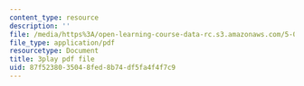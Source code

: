 ```yaml
---
content_type: resource
description: ''
file: /media/https%3A/open-learning-course-data-rc.s3.amazonaws.com/5-07sc-biological-chemistry-i-fall-2013/87f5238035048fed8b74df5fa4f4f7c9_0XAJIHttCNs.pdf
file_type: application/pdf
resourcetype: Document
title: 3play pdf file
uid: 87f52380-3504-8fed-8b74-df5fa4f4f7c9
---
```

